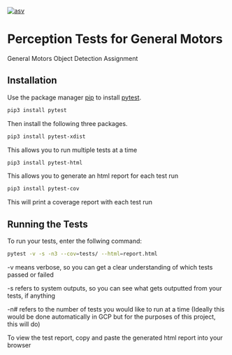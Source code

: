 [![asv](http://img.shields.io/badge/benchmarked%20by-asv-blue.svg?style=flat)](https://github.com/talianassi921/gm)

# Perception Tests for General Motors

General Motors Object Detection Assignment

## Installation

Use the package manager [pip](https://pip.pypa.io/en/stable/) to install [pytest](https://docs.pytest.org/en/latest/).

```bash
pip3 install pytest
```

Then install the following three packages.

```bash
pip3 install pytest-xdist
```
This allows you to run multiple tests at a time
```bash
pip3 install pytest-html
```
This allows you to generate an html report for each test run
```bash
pip3 install pytest-cov
```
This will print a coverage report with each test run

## Running the Tests

To run your tests, enter the follwing command:
```bash
pytest -v -s -n3 --cov=tests/ --html=report.html
```
-v means verbose, so you can get a clear understanding of which tests passed or failed

-s refers to system outputs, so you can see what gets outputted from your tests, if anything

-n# refers to the number of tests you would like to run at a time (Ideally this would be done automatically in GCP but for the purposes of this project, this will do)

To view the test report, copy and paste the generated html report into your browser